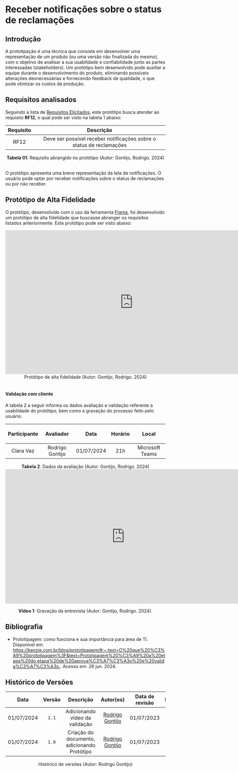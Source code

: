 # Receber notificações sobre o status de reclamações

## Introdução

A prototipação é uma técnica que consiste em desenvolver uma representação de um produto (ou uma versão não finalizada do mesmo), com o objetivo de analisar a sua usabilidade e confiabilidade junto as partes interessadas (stakeholders). Um protótipo bem desenvolvido pode auxiliar a equipe durante o desenvolvimento do produto, eliminando possíveis alterações desnecessárias e fornecendo feedback de qualidade, o que pode otimizar os custos da produção.

## Requisitos analisados

Seguindo a lista de [Requisitos Elicitados](https://requisitos-de-software.github.io/2024.1-Consumidor.gov/Elicitação/requisitos-elicitados/), este protótipo busca atender ao requisito **RF12**, o qual pode ser visto na tabela 1 abaixo:

| Requisito | Descrição |
| :-------: | :-------: |
| RF12 | Deve ser possível receber notificações sobre o status de reclamações |


<div align="center">
<figcaption align="center"><b>Tabela 01</b>: Requisito abrangido no protótipo (Autor: Gontijo, Rodrigo. 2024)</figcaption>
</div>
<br/>

O protótipo apresenta uma breve representação da tela de notificações. O usuário pode optar por receber notificações sobre o status de reclamações ou por não receber.

## Protótipo de Alta Fidelidade

O protótipo, desenvolvido com o uso da ferramenta [Figma](https://requisitos-de-software.github.io/2024.1-Consumidor.gov/Planejamento/ferramentas/#2-lista-de-ferramentas-utilizadas), foi desenvolvido um protótipo de alta fidelidade que buscasse abranger os requisitos listados anteriormente. Este protótipo pode ser visto abaixo:
  
<iframe style="border: 1px solid rgba(0, 0, 0, 0.1);" width="800" height="450" src="https://www.figma.com/embed?embed_host=share&url=https%3A%2F%2Fwww.figma.com%2Fproto%2F8tLJqsX5erDLPp9grc3pIr%2FNotifica%25C3%25A7%25C3%25A3o%3Fnode-id%3D6-35%26t%3DhSFKpMfOexvxyy6E-1%26scaling%3Dscale-down%26content-scaling%3Dfixed%26page-id%3D0%253A1%26starting-point-node-id%3D6%253A35" allowfullscreen></iframe>

<div align="center">
<figcaption align="center">Protótipo de alta fidelidade (Autor: Gontijo, Rodrigo. 2024)</figcaption>
</div>
<br/>

#### Validação com cliente
A tabela 2 a seguir informa os dados avaliação e validação referente a usabilidade do protótipo, bem como a gravação do processo feito pelo usuário.

| <p align="center">Participante</p> | <p align="center">Avaliador</p> | <p align="center">Data</p> | <p align="center">Horário</p> | <p align="center">Local</p> |
| :----------: | :-------: | :--: | :-----: | :---: |
| Clara Vaz  | Rodrigo Gontijo  | 01/07/2024 | 21h | Microsoft Teams |
<figcaption align='center'> <b>Tabela 2</b>: Dados da avaliação (Autor: Gontijo, Rodrigo. 2024)</figcaption>

<iframe width="750" height="422" src="https://www.youtube.com/embed/N6S6RUmjRJ4" title="Validação protótipo - Rodrigo" frameborder="0" allow="accelerometer; autoplay; clipboard-write; encrypted-media; gyroscope; picture-in-picture" allowfullscreen></iframe>

<div align="center">
<p> <b>Vídeo 1</b>: Gravação da entrevista  (Autor: Gontijo, Rodrigo. 2024).</p>
</div>


## Bibliografia
- Prototipagem: como funciona e sua importância para área de TI.  Disponível em: <https://kenzie.com.br/blog/prototipagem/#:~:text=O%20que%20%C3%A9%20prototipagem%3F&text=Prototipagem%20%C3%A9%20a%20etapa%20do,etapa%20de%20aprova%C3%A7%C3%A3o%20e%20valida%C3%A7%C3%A3o.>. Acesso em: 28 jun. 2024.

## Histórico de Versões
| Data | Versão | Descrição | Autor(es) | Data de revisão | Revisor(es) |
| :-: | :-: | :-: | :-: | :-: | :-: |
| 01/07/2024 | `1.1` | Adicionando vídeo da validação | [Rodrigo Gontijo](https://github.com/rodrigogontijoo) | 01/07/2023 | [Igor Thiago](https://github.com/alladin-51) |
| 01/07/2024 | `1.0` | Criação do documento, adicionando Protótipo | [Rodrigo Gontijo](https://github.com/rodrigogontijoo) | 01/07/2023 | [Igor Thiago](https://github.com/alladin-51) |

<div align="center">
<figcaption align="center">Histórico de versões (Autor: Rodrigo Gontijo)</figcaption>
</div>
<br/>